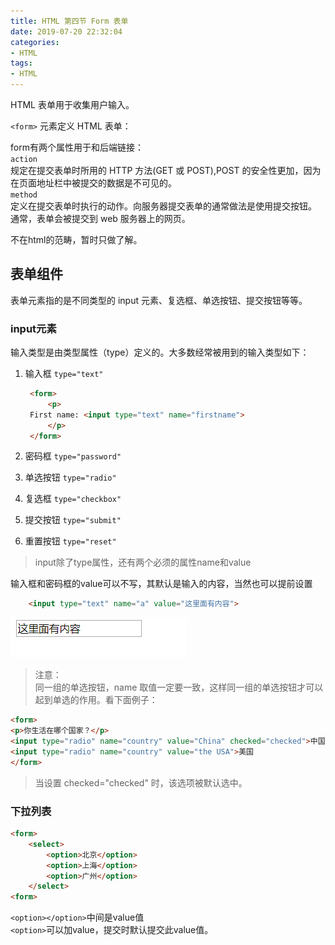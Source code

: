 ```yaml
---
title: HTML 第四节 Form 表单
date: 2019-07-20 22:32:04
categories:
- HTML
tags: 
- HTML
---
```


HTML 表单用于收集用户输入。  

`<form>` 元素定义 HTML 表单：  

form有两个属性用于和后端链接：  
`action`  
规定在提交表单时所用的 HTTP 方法(GET 或 POST),POST 的安全性更加，因为在页面地址栏中被提交的数据是不可见的。   
`method`   
定义在提交表单时执行的动作。向服务器提交表单的通常做法是使用提交按钮。
通常，表单会被提交到 web 服务器上的网页。  

不在html的范畴，暂时只做了解。  

## 表单组件

表单元素指的是不同类型的 input 元素、复选框、单选按钮、提交按钮等等。

### input元素

输入类型是由类型属性（type）定义的。大多数经常被用到的输入类型如下：

1. 输入框 `type="text"`  
   
   ```html
    <form>
        <p>
    First name: <input type="text" name="firstname">
        </p>
    </form>
   ```

2. 密码框 `type="password"`
3. 单选按钮 `type="radio"`
4. 复选框 `type="checkbox"`
5. 提交按钮 `type="submit"`
6. 重置按钮 `type="reset"`

> input除了type属性，还有两个必须的属性name和value   

输入框和密码框的value可以不写，其默认是输入的内容，当然也可以提前设置

```html
    <input type="text" name="a" value="这里面有内容">
```

![alt](./HTML-4-表单/input-text.png)  

> 注意：  
同一组的单选按钮，name 取值一定要一致，这样同一组的单选按钮才可以起到单选的作用。看下面例子：

```html
<form>
<p>你生活在哪个国家？</p>
<input type="radio" name="country" value="China" checked="checked">中国<br />
<input type="radio" name="country" value="the USA">美国
</form>
```

> 当设置 checked="checked" 时，该选项被默认选中。

### 下拉列表

```html
<form>
    <select>
        <option>北京</option>
        <option>上海</option>
        <option>广州</option>
    </select>
<form>
```

`<option></option>`中间是value值  
`<option>`可以加value，提交时默认提交此value值。  